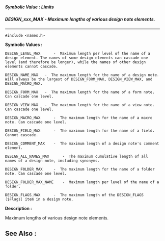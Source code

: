 ##### Symbolic Value : Limits
##### DESIGN_xxx_MAX - Maximum lengths of various design note elements.
---
```
#include <names.h>
```

**Symbolic Values :**

	DESIGN_LEVEL_MAX	  -  Maximum length per level of the name of a design element. The names of some design elements can cascade one level (and therefore be longer), while the names of other design elements cannot cascade.

	DESIGN_NAME_MAX	  -  The maximum length for the name of a design note. Will always be the largest of DESIGN_FORM_MAX, DESIGN_VIEW_MAX, and DESIGN_MACRO_MAX.

	DESIGN_FORM_MAX	  -  The maximum length for the name of a form note. Can cascade one level.

	DESIGN_VIEW_MAX	  -  The maximum length for the name of a view note. Can cascade one level.

	DESIGN_MACRO_MAX	  -  The maximum length for the name of a macro note. Can cascade one level.

	DESIGN_FIELD_MAX	  -  The maximum length for the name of a field. Cannot cascade.

	DESIGN_COMMENT_MAX	  -  The maximum length of a design note's comment element.

	DESIGN_ALL_NAMES_MAX	  -  The maximum cumulative length of all names of a design note, including synonyms.

	DESIGN_FOLDER_MAX	  -  The maximum length for the name of a folder note. Can cascade one level.

	DESIGN_FOLDER_MAX_NAME	  -  Maximum length per level of the name of a folder.

	DESIGN_FLAGS_MAX	  -  The maximum length of the DESIGN_FLAGS ($Flags) item in a design note.


**Description :**

Maximum lengths of various design note elements.


**See Also :**
---
